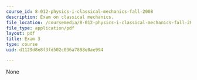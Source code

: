 ```yaml
---
course_id: 8-012-physics-i-classical-mechanics-fall-2008
description: Exam on classical mechanics.
file_location: /coursemedia/8-012-physics-i-classical-mechanics-fall-2008/d1129d8e8f3fd502c036a7898e8ae994_exam3.pdf
file_type: application/pdf
layout: pdf
title: Exam 3
type: course
uid: d1129d8e8f3fd502c036a7898e8ae994

---
```

None